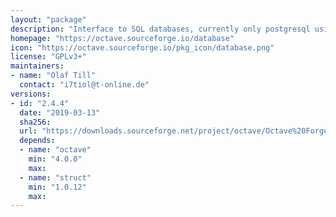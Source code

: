 ```yaml
---
layout: "package"
description: "Interface to SQL databases, currently only postgresql using libpq."
homepage: "https://octave.sourceforge.io/database"
icon: "https://octave.sourceforge.io/pkg_icon/database.png"
license: "GPLv3+"
maintainers:
- name: "Olaf Till"
  contact: "i7tiol@t-online.de"
versions:
- id: "2.4.4"
  date: "2019-03-13"
  sha256:
  url: "https://downloads.sourceforge.net/project/octave/Octave%20Forge%20Packages/Individual%20Package%20Releases/database-2.4.4.tar.gz"
  depends:
  - name: "octave"
    min: "4.0.0"
    max:
  - name: "struct"
    min: "1.0.12"
    max:
---
```

